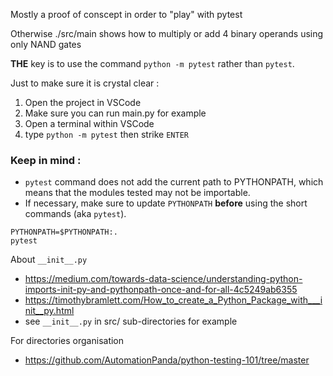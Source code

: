 Mostly a proof of conscept in order to "play" with pytest

Otherwise ./src/main shows how to multiply or add 4 binary operands using only NAND gates


**THE** key is to use the command ```python -m pytest``` rather than ```pytest```.


Just to make sure it is crystal clear : 
1. Open the project in VSCode
1. Make sure you can run main.py for example
1. Open a terminal within VSCode
1. type ```python -m pytest``` then strike ```ENTER```


### Keep in mind : 
* ```pytest``` command does not add the current path to PYTHONPATH, which means that the modules tested may not be importable.
* If necessary, make sure to update ```PYTHONPATH``` **before** using the short commands (aka ```pytest```).


```
PYTHONPATH=$PYTHONPATH:.
pytest
```


About ```__init__.py``` 
* https://medium.com/towards-data-science/understanding-python-imports-init-py-and-pythonpath-once-and-for-all-4c5249ab6355
* https://timothybramlett.com/How_to_create_a_Python_Package_with___init__py.html
* see ```__init__.py``` in src/ sub-directories for example

For directories organisation 
* https://github.com/AutomationPanda/python-testing-101/tree/master

